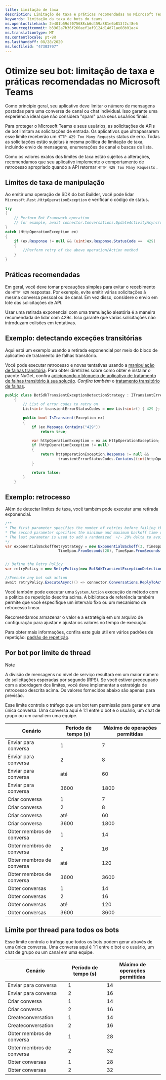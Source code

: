 ```yaml
---
title: Limitação de taxa
description: Limitação de taxa e práticas recomendadas no Microsoft Teams
keywords: limitação da taxa de bots do teams
ms.openlocfilehash: 2e401b59df075688cb6d459a881e6b813f2cf8e6
ms.sourcegitcommit: b3962a7b36f260aef1af9124d14d71ae08b01ac4
ms.translationtype: MT
ms.contentlocale: pt-BR
ms.lasthandoff: 08/28/2020
ms.locfileid: "47303707"
---
```

# <a name="optimize-your-bot-rate-limiting-and-best-practices-in-microsoft-teams"></a>Otimize seu bot: limitação de taxa e práticas recomendadas no Microsoft Teams

Como princípio geral, seu aplicativo deve limitar o número de mensagens postadas para uma conversa de canal ou chat individual. Isso garante uma experiência ideal que não considera "spam" para seus usuários finais.

Para proteger o Microsoft Teams e seus usuários, as solicitações de APIs de bot limitam as solicitações de entrada. Os aplicativos que ultrapassarem esse limite receberão um `HTTP 429 Too Many Requests` status de erro. Todas as solicitações estão sujeitas à mesma política de limitação de taxa, incluindo envio de mensagens, enumerações de canal e buscas de lista.

Como os valores exatos dos limites de taxa estão sujeitos a alterações, recomendamos que seu aplicativo implemente o comportamento de retrocesso apropriado quando a API retornar `HTTP 429 Too Many Requests` .

## <a name="handling-rate-limits"></a>Limites de taxa de manipulação

Ao emitir uma operação de SDK do bot Builder, você pode lidar `Microsoft.Rest.HttpOperationException` e verificar o código de status.

```csharp
try
{
    // Perform Bot Framework operation
    // for example, await connector.Conversations.UpdateActivityAsync(reply);
}
catch (HttpOperationException ex)
{
    if (ex.Response != null && (uint)ex.Response.StatusCode ==  429)
    {
        //Perform retry of the above operation/Action method
    }
}
```

## <a name="best-practices"></a>Práticas recomendadas

Em geral, você deve tomar precauções simples para evitar o recebimento de `HTTP 429` respostas. Por exemplo, evite emitir várias solicitações à mesma conversa pessoal ou de canal. Em vez disso, considere o envio em lote das solicitações de API.

Usar uma retirada exponencial com uma tremulação aleatória é a maneira recomendada de lidar com 429s. Isso garante que várias solicitações não introduzam colisões em tentativas.

## <a name="example-detecting-transient-exceptions"></a>Exemplo: detectando exceções transitórias

Aqui está um exemplo usando a retirada exponencial por meio do bloco de aplicativo de tratamento de falhas transitório.

Você pode executar retrocesso e novas tentativas usando a [manipulação de falhas transitória](/previous-versions/msp-n-p/hh675232%28v%3dpandp.10%29). Para obter diretrizes sobre como obter e instalar o pacote NuGet, confira [adicionando o bloqueio de aplicativo de tratamento de falhas transitório à sua solução](/previous-versions/msp-n-p/dn440719(v=pandp.60)?redirectedfrom=MSDN). *Confira também* o [tratamento transitório de falhas](/azure/architecture/best-practices/transient-faults).

```csharp
public class BotSdkTransientExceptionDetectionStrategy : ITransientErrorDetectionStrategy
    {
        // List of error codes to retry on
        List<int> transientErrorStatusCodes = new List<int>() { 429 };

        public bool IsTransient(Exception ex)
        {
            if (ex.Message.Contains("429"))
                return true;

            var httpOperationException = ex as HttpOperationException;
            if (httpOperationException != null)
            {
                return httpOperationException.Response != null &&
                        transientErrorStatusCodes.Contains((int)httpOperationException.Response.StatusCode);
            }

            return false;
        }
    }
```

## <a name="example-backoff"></a>Exemplo: retrocesso

Além de detectar limites de taxa, você também pode executar uma retirada exponencial.

```csharp
/**
* The first parameter specifies the number of retries before failing the operation.
* The second parameter specifies the minimum and maximum backoff time respectively.
* The last parameter is used to add a randomized  +/- 20% delta to avoid numerous clients retrying simultaneously.
*/
var exponentialBackoffRetryStrategy = new ExponentialBackoff(3, TimeSpan.FromSeconds(2),
                        TimeSpan.FromSeconds(20), TimeSpan.FromSeconds(1));


// Define the Retry Policy
var retryPolicy = new RetryPolicy(new BotSdkTransientExceptionDetectionStrategy(), exponentialBackoffRetryStrategy);

//Execute any bot sdk action
await retryPolicy.ExecuteAsync(() => connector.Conversations.ReplyToActivityAsync( (Activity)reply) ).ConfigureAwait(false);
```

Você também pode executar uma `System.Action` execução de método com a política de repetição descrita acima. A biblioteca de referência também permite que você especifique um intervalo fixo ou um mecanismo de retrocesso linear.

Recomendamos armazenar o valor e a estratégia em um arquivo de configuração para ajustar e ajustar os valores no tempo de execução.

Para obter mais informações, confira este guia útil em vários padrões de repetição: [padrão de repetição](/azure/architecture/patterns/retry).

## <a name="per-bot-per-thread-limit"></a>Por bot por limite de thread

>[!NOTE]
>A divisão de mensagens no nível de serviço resultará em um maior número de solicitações esperadas por segundo (RPS). Se você estiver preocupado com a abordagem dos limites, você deve implementar a estratégia de retrocesso descrita acima. Os valores fornecidos abaixo são apenas para previsão.

Esse limite controla o tráfego que um bot tem permissão para gerar em uma única conversa. Uma conversa aqui é 1:1 entre o bot e o usuário, um chat de grupo ou um canal em uma equipe.

| **Cenário** | **Período de tempo (s)** | **Máximo de operações permitidas** |
| --- | --- | --- |
| Enviar para conversa | 1  | 7  |
| Enviar para conversa | 2  | 8  |
| Enviar para conversa | até | 60 |
| Enviar para conversa | 3600 | 1800 |
| Criar conversa | 1  | 7  |
| Criar conversa | 2  | 8  |
| Criar conversa | até | 60 |
| Criar conversa | 3600 | 1800 |
| Obter membros de conversa| 1  | 14  |
| Obter membros de conversa| 2  | 16  |
| Obter membros de conversa| até | 120 |
| Obter membros de conversa| 3600 | 3600 |
| Obter conversas | 1  | 14  |
| Obter conversas | 2  | 16  |
| Obter conversas | até | 120 |
| Obter conversas | 3600 | 3600 |

## <a name="per-thread-limit-for-all-bots"></a>Limite por thread para todos os bots

Esse limite controla o tráfego que todos os bots podem gerar através de uma única conversa. Uma conversa aqui é 1:1 entre o bot e o usuário, um chat de grupo ou um canal em uma equipe.

| **Cenário** | **Período de tempo (s)** | **Máximo de operações permitidas** |
| --- | --- | --- |
| Enviar para conversa | 1  | 14  |
| Enviar para conversa | 2  | 16  |
| Criar conversa | 1  | 14  |
| Criar conversa | 2  | 16  |
| Createconversation| 1  | 14  |
| Createconversation| 2  | 16  |
| Obter membros de conversa| 1  | 28 |
| Obter membros de conversa| 2  | 32 |
| Obter conversas | 1  | 28 |
| Obter conversas | 2  | 32 |

